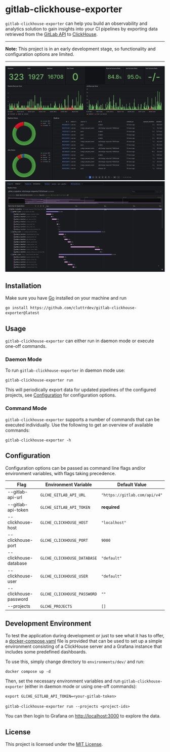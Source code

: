 # gitlab-clickhouse-exporter

`gitlab-clickhouse-exporter` can help you build an observability and analytics
solution to gain insights into your CI pipelines by exporting data retrieved
from the [GitLab API][gitlab-api] to [ClickHouse][clickhouse].

---

**Note:** This project is in an early development stage, so functionality and
configuration options are limited.

---

<p>
    <img src="./assets/project-overview.webp" />
    <img src="./assets/pipeline-trace.webp" />
</p>

## Installation

Make sure you have [Go][go-install] installed on your machine and run

```shell
go install https://github.com/cluttrdev/gitlab-clickhouse-exporter@latest
```

## Usage

`gitlab-clickhouse-exporter` can either run in daemon mode or execute one-off
commands.

### Daemon Mode

To run `gitlab-clickhouse-exporter` in daemon mode use:

```shell
gitlab-clickhouse-exporter run
```

This will periodically export data for updated pipelines of the configured projects,
see [Configuration](#configuration) for configuration options.

### Command Mode

`gitlab-clickhouse-exporter` supports a number of commands that can be executed
individually. Use the following to get an overview of available commands:

```shell
gitlab-clickhouse-exporter -h
```

## Configuration

Configuration options can be passed as command line flags and/or environment
variables, with flags taking precedence.

| Flag                  | Environment Variable        | Default Value                 |
| ---                   | ---                         | ---                           |
| --gitlab-api-url      | `GLCHE_GITLAB_API_URL`      | `"https://gitlab.com/api/v4"` |
| --gitlab-api-token    | `GLCHE_GITLAB_API_TOKEN`    | **required**                  |
| --clickhouse-host     | `GLCHE_CLICKHOUSE_HOST`     | `"localhost"`                 |
| --clickhouse-port     | `GLCHE_CLICKHOUSE_PORT`     | `9000`                        |
| --clickhouse-database | `GLCHE_CLICKHOUSE_DATABASE` | `"default"`                   |
| --clickhouse-user     | `GLCHE_CLICKHOUSE_USER`     | `"default"`                   |
| --clickhouse-password | `GLCHE_CLICKHOUSE_PASSWORD` | `""`                          |
| --projects            | `GLCHE_PROJECTS`            | `[]`                          |

## Development Environment

To test the application during development or just to see what it has to offer,
a [docker-compose.yaml](./environments/dev/docker-compose.yaml) file is provided
that can be used to set up a simple environment consisting of a ClickHouse server
and a Grafana instance that includes some predefined dashboards.

To use this, simply change directory to `environments/dev/` and run:

```shell
docker compose up -d
```

Then, set the necessary environment variables and run `gitlab-clickhouse-exporter`
(either in daemon mode or using one-off commands):
```shell
export GLCHE_GITLAB_API_TOKEN=<your-gitlab-token>

gitlab-clickhouse-exporter run --projects <project-ids>
```

You can then login to Grafana on <http://localhost:3000> to explore the data.

## License

This project is licensed under the [MIT License](./LICENSE).

[gitlab-api]: https://docs.gitlab.com/ee/api/rest/
[clickhouse]: https://clickhouse.com/
[go-install]: https://go.dev/doc/install
